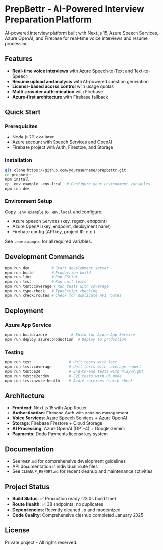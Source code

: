 # PrepBettr - AI-Powered Interview Preparation Platform

AI-powered interview platform built with Next.js 15, Azure Speech Services, Azure OpenAI, and Firebase for real-time voice interviews and resume processing.

## Features
- **Real-time voice interviews** with Azure Speech-to-Text and Text-to-Speech
- **Resume upload and analysis** with AI-powered question generation  
- **License-based access control** with usage quotas
- **Multi-provider authentication** with Firebase
- **Azure-first architecture** with Firebase fallback

## Quick Start

### Prerequisites
- Node.js 20.x or later
- Azure account with Speech Services and OpenAI
- Firebase project with Auth, Firestore, and Storage

### Installation
```bash
git clone https://github.com/yourusername/prepbettr.git
cd prepbettr
npm install
cp .env.example .env.local  # Configure your environment variables
npm run dev
```

### Environment Setup
Copy `.env.example` to `.env.local` and configure:
- Azure Speech Services (key, region, endpoint)
- Azure OpenAI (key, endpoint, deployment name) 
- Firebase config (API key, project ID, etc.)

See `.env.example` for all required variables.

## Development Commands

```bash
npm run dev          # Start development server
npm run build        # Production build  
npm run lint         # Run ESLint
npm run test         # Run unit tests
npm run test:coverage # Run tests with coverage
npm run type-check   # TypeScript checking
npm run check:routes # Check for duplicate API routes
```

## Deployment

### Azure App Service
```bash
npm run build:azure           # Build for Azure App Service
npm run deploy:azure:production  # Deploy to production
```

### Testing
```bash
npm run test                 # Unit tests with Jest
npm run test:coverage        # Unit tests with coverage report
npm run test:e2e             # End-to-end tests with Playwright
npm run test:e2e:dev         # E2E tests with UI mode
npm run test:azure-health    # Azure services health check
```

## Architecture

- **Frontend**: Next.js 15 with App Router
- **Authentication**: Firebase Auth with session management
- **Voice Services**: Azure Speech Services + Azure OpenAI
- **Storage**: Firebase Firestore + Cloud Storage
- **AI Processing**: Azure OpenAI (GPT-4) + Google Gemini
- **Payments**: Dodo Payments license key system

## Documentation

- See `WARP.md` for comprehensive development guidelines
- API documentation in individual route files
- See `CLEANUP_REPORT.md` for recent cleanup and maintenance activities

## Project Status

- **Build Status**: ✅ Production ready (23.0s build time)
- **Route Health**: ✅ 38 endpoints, no duplicates
- **Dependencies**: Recently cleaned up and modernized
- **Code Quality**: Comprehensive cleanup completed January 2025

## License

Private project - All rights reserved.
